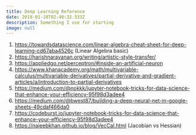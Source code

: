```yaml
---
title: Deep Learning Reference
date: 2018-01-10T02:40:32.533Z
description: Something I use for starting
image: null
---
```

1. https://towardsdatascience.com/linear-algebra-cheat-sheet-for-deep-learning-cd67aba4526c (Linear Algebra basic)
2. https://harishnarayanan.org/writing/artistic-style-transfer/
3. https://appliedgo.net/perceptron/#inside-an-artificial-neuron
4. https://www.khanacademy.org/math/multivariable-calculus/multivariable-derivatives/partial-derivative-and-gradient-articles/a/introduction-to-partial-derivatives
5. https://medium.com/@nokkk/jupyter-notebook-tricks-for-data-science-that-enhance-your-efficiency-95f98d3adee4
6. https://medium.com/@bwest87/building-a-deep-neural-net-in-google-sheets-49cdaf466da0
7. https://codeburst.io/jupyter-notebook-tricks-for-data-science-that-enhance-your-efficiency-95f98d3adee4
8. https://najeebkhan.github.io/blog/VecCal.html (Jacobian vs Hessian)





